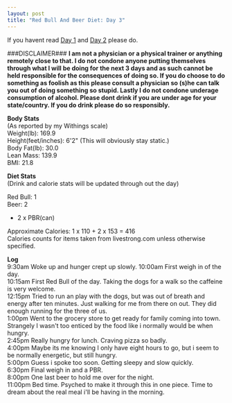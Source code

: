 ```yaml
---
layout: post
title: "Red Bull And Beer Diet: Day 3"
---
```


If you havent read [Day 1](http://danielmcgraw.com/2010/12/10/red-bull-and-beer-diet-day-1/) and [Day 2](http://danielmcgraw.com/2010/12/11/red-bull-and-beer-diet-day-2/) please do.

###DISCLAIMER###
**I am not a physician or a physical trainer or anything remotely close to that. I do not condone anyone putting themselves through what I will be doing for the next 3 days and as such cannot be held responsible for the consequences of doing so. If you do choose to do something as foolish as this please consult a physician so (s)he can talk you out of doing something so stupid. Lastly I do not condone underage consumption of alcohol. Please dont drink if you are under age for your state/country. If you do drink please do so responsibly.**

**Body Stats**  
(As reported by my Withings scale)  
Weight(lb): 169.9  
Height(feet/inches): 6'2" (This will obviously stay static.)  
Body Fat(lb): 30.0  
Lean Mass: 139.9  
BMI: 21.8  

**Diet Stats**  
(Drink and calorie stats will be updated through out the day)

Red Bull: 1  
Beer: 2  
- 2 x PBR(can)  

Approximate Calories: 1 x 110 + 2 x 153 = 416  
Calories counts for items taken from livestrong.com unless otherwise specified.  

**Log**  
9:30am Woke up and hunger crept up slowly.
10:00am First weigh in of the day.  
10:15am First Red Bull of the day. Taking the dogs for a walk so the caffeine is very welcome.  
12:15pm Tried to run an play with the dogs, but was out of breath and energy after ten minutes. Just walking for me from there on out. They did enough running for the three of us.  
1:00pm Went to the grocery store to get ready for family coming into town. Strangely I wasn't too enticed by the food like i normally would be when hungry.  
2:45pm Really hungry for lunch. Craving pizza so badly.  
4:00pm Maybe its me knowing I only have eight hours to go, but i seem to be normally energetic, but still hungry.  
5:00pm Guess i spoke too soon. Getting sleepy and slow quickly.  
6:30pm Final weigh in and a PBR.  
8:00pm One last beer to hold me over for the night.  
11:00pm Bed time. Psyched to make it through this in one piece. Time to dream about the real meal i'll be having in the morning.  
